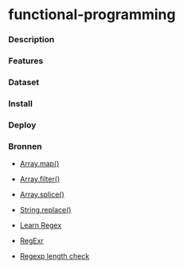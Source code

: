 # functional-programming

### Description

<!-- Wat doet je project (description) -->

### Features

<!-- Welke features zijn er (features) -->

### Dataset

<!-- Welke data gebruik je (dataset) -->

### Install

<!-- Hoe draai ik je project (install) -->

### Deploy

<!-- Live link van je project (deploy) -->

### Bronnen

<!-- credits en license (bronnen) -->

- [Array.map()](https://developer.mozilla.org/en-US/docs/Web/JavaScript/Reference/Global_Objects/Array/map)
- [Array.filter()](https://developer.mozilla.org/en-US/docs/Web/JavaScript/Reference/Global_Objects/Array/filter)
- [Array.splice()](https://developer.mozilla.org/en-US/docs/Web/JavaScript/Reference/Global_Objects/Array/map)
- [String.replace()](https://developer.mozilla.org/en-US/docs/Web/JavaScript/Reference/Global_Objects/String/replace)
- [Learn Regex](https://www.youtube.com/watch?v=rhzKDrUiJVk)
- [RegExr](https://regexr.com/)
- [Regexp length check](https://www.sitepoint.com/using-regular-expressions-to-check-string-length/)

    <!-- ## TO have in wiki -->
    <!-- concept (schertsen, interface, iteraties)
    Research (programmeer principes)
    Data vrzamelen (query's, endpoints)
    Data pschonen (filter, clean)
    Logboek (standup, 1 op 1 gesprekken) -->
